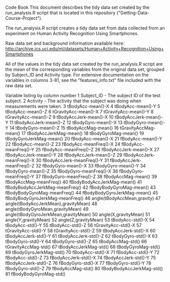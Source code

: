Code Book
This document describes the tidy data set created by the run_analysis.R script
that is located in this repository ("Getting-Data-Course-Project").

The run_analysis.R script creates a tidy data set from data collected from an
experiment on Human Activity Recognition Using Smartphones.

Raw data set and background information available here:
http://archive.ics.uci.edu/ml/datasets/Human+Activity+Recognition+Using+Smartphones

All of the values in the tidy data set created by the run_analysis.R script are
the mean of the corresponding variables from the original data set, grouped by
Subject_ID and Activity type. For extensive documentation on the variables in
columns 3-81, see the "features_info.txt" file included with the raw data set.

Variable listing by column number
1  Subject_ID - The subject ID of the test subject.
2  Activity - The activity that the subject was doing when measurements were taken.
3  tBodyAcc-mean()-X
4  tBodyAcc-mean()-Y
5  tBodyAcc-mean()-Z
6  tGravityAcc-mean()-X
7  tGravityAcc-mean()-Y
8  tGravityAcc-mean()-Z
9  tBodyAccJerk-mean()-X
10 tBodyAccJerk-mean()-Y
11 tBodyAccJerk-mean()-Z
12 tBodyGyro-mean()-X
13 tBodyGyro-mean()-Y
14 tBodyGyro-mean()-Z
15 tBodyAccMag-mean()
16 tGravityAccMag-mean()
17 tBodyAccJerkMag-mean()
18 tBodyGyroMag-mean()
19 tBodyGyroJerkMag-mean()
20 fBodyAcc-mean()-X
21 fBodyAcc-mean()-Y
22 fBodyAcc-mean()-Z
23 fBodyAcc-meanFreq()-X
24 fBodyAcc-meanFreq()-Y
25 fBodyAcc-meanFreq()-Z
26 fBodyAccJerk-mean()-X
27 fBodyAccJerk-mean()-Y
28 fBodyAccJerk-mean()-Z
29 fBodyAccJerk-meanFreq()-X
30 fBodyAccJerk-meanFreq()-Y
31 fBodyAccJerk-meanFreq()-Z
32 fBodyGyro-mean()-X
33 fBodyGyro-mean()-Y
34 fBodyGyro-mean()-Z
35 fBodyGyro-meanFreq()-X
36 fBodyGyro-meanFreq()-Y
37 fBodyGyro-meanFreq()-Z
38 fBodyAccMag-mean()
39 fBodyAccMag-meanFreq()
40 fBodyBodyAccJerkMag-mean()
41 fBodyBodyAccJerkMag-meanFreq()
42 fBodyBodyGyroMag-mean()
43 fBodyBodyGyroMag-meanFreq()
44 fBodyBodyGyroJerkMag-mean()
45 fBodyBodyGyroJerkMag-meanFreq()
46 angle(tBodyAccMean,gravity)
47 angle(tBodyAccJerkMean),gravityMean)
48 angle(tBodyGyroMean,gravityMean)
49 angle(tBodyGyroJerkMean,gravityMean)
50 angle(X,gravityMean)
51 angle(Y,gravityMean)
52 angle(Z,gravityMean)
53 tBodyAcc-std()-X
54 tBodyAcc-std()-Y
55 tBodyAcc-std()-Z
56 tGravityAcc-std()-X
57 tGravityAcc-std()-Y
58 tGravityAcc-std()-Z
59 tBodyAccJerk-std()-X
60 tBodyAccJerk-std()-Y
61 tBodyAccJerk-std()-Z
62 tBodyGyro-std()-X
63 tBodyGyro-std()-Y
64 tBodyGyro-std()-Z
65 tBodyAccMag-std()
66 tGravityAccMag-std()
67 tBodyAccJerkMag-std()
68 tBodyGyroMag-std()
69 tBodyGyroJerkMag-std()
70 fBodyAcc-std()-X
71 fBodyAcc-std()-Y
72 fBodyAcc-std()-Z
73 fBodyAccJerk-std()-X
74 fBodyAccJerk-std()-Y
75 fBodyAccJerk-std()-Z
76 fBodyGyro-std()-X
77 fBodyGyro-std()-Y
78 fBodyGyro-std()-Z
79 fBodyAccMag-std()
80 fBodyBodyAccJerkMag-std()
81 fBodyBodyGyroMag-std()
